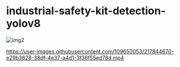 # industrial-safety-kit-detection-yolov8

![img2](https://user-images.githubusercontent.com/109650053/217836795-dfd9a2a2-92d9-4cef-a7ce-1664f42b558c.jpg)




https://user-images.githubusercontent.com/109650053/217844670-e29b3828-38df-4e37-a4d1-3f36f55ed78d.mp4





